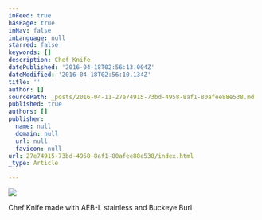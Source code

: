 ```yaml
---
inFeed: true
hasPage: true
inNav: false
inLanguage: null
starred: false
keywords: []
description: Chef Knife
datePublished: '2016-04-18T02:56:13.004Z'
dateModified: '2016-04-18T02:56:10.134Z'
title: ''
author: []
sourcePath: _posts/2016-04-11-27e74915-73bd-4958-8af1-80afee88e538.md
published: true
authors: []
publisher:
  name: null
  domain: null
  url: null
  favicon: null
url: 27e74915-73bd-4958-8af1-80afee88e538/index.html
_type: Article

---
```

![](https://the-grid-user-content.s3-us-west-2.amazonaws.com/e91a358d-1e89-4684-b9d6-fe9b18fe84b8.jpg)

Chef Knife made with AEB-L stainless and Buckeye Burl